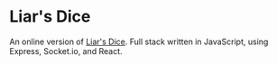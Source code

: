# Liar's Dice

An online version of [Liar's Dice](https://en.wikipedia.org/wiki/Liar%27s_dice). Full stack written in JavaScript, using Express, Socket.io, and React.